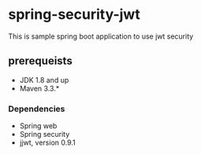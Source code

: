 # spring-security-jwt

This is sample spring boot application to use jwt security

## prerequeists
* JDK 1.8 and up
* Maven 3.3.*

### Dependencies
* Spring web
* Spring security
* jjwt, version 0.9.1
